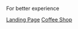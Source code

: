 <p>For better experience</p>
<a href="https://fancy-yeot-da82b9.netlify.app/">Landing Page</a>
<a href="https://tubular-tulumba-869013.netlify.app/">Coffee Shop</a>

